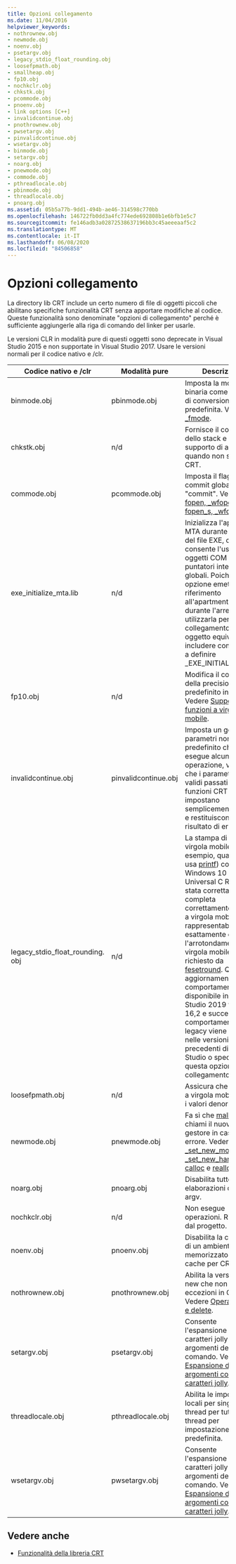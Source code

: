 ```yaml
---
title: Opzioni collegamento
ms.date: 11/04/2016
helpviewer_keywords:
- nothrownew.obj
- newmode.obj
- noenv.obj
- psetargv.obj
- legacy_stdio_float_rounding.obj
- loosefpmath.obj
- smallheap.obj
- fp10.obj
- nochkclr.obj
- chkstk.obj
- pcommode.obj
- pnoenv.obj
- link options [C++]
- invalidcontinue.obj
- pnothrownew.obj
- pwsetargv.obj
- pinvalidcontinue.obj
- wsetargv.obj
- binmode.obj
- setargv.obj
- noarg.obj
- pnewmode.obj
- commode.obj
- pthreadlocale.obj
- pbinmode.obj
- threadlocale.obj
- pnoarg.obj
ms.assetid: 05b5a77b-9dd1-494b-ae46-314598c770bb
ms.openlocfilehash: 146722fb0dd3a4fc774ede692808b1e6bfb1e5c7
ms.sourcegitcommit: fe146adb3a02872538637196bb3c45aeeeaaf5c2
ms.translationtype: MT
ms.contentlocale: it-IT
ms.lasthandoff: 06/08/2020
ms.locfileid: "84506858"
---
```

# <a name="link-options"></a>Opzioni collegamento

La directory lib CRT include un certo numero di file di oggetti piccoli che abilitano specifiche funzionalità CRT senza apportare modifiche al codice. Queste funzionalità sono denominate "opzioni di collegamento" perché è sufficiente aggiungerle alla riga di comando del linker per usarle.

Le versioni CLR in modalità pure di questi oggetti sono deprecate in Visual Studio 2015 e non supportate in Visual Studio 2017. Usare le versioni normali per il codice nativo e /clr.

|Codice nativo e /clr|Modalità pure|Descrizione|
|----------------------|---------------|-----------------|
|binmode.obj|pbinmode.obj|Imposta la modalità binaria come modalità di conversione di file predefinita. Vedere [_fmode](../c-runtime-library/fmode.md).|
|chkstk.obj|n/d|Fornisce il controllo dello stack e il supporto di alloca quando non si usa CRT.|
|commode.obj|pcommode.obj|Imposta il flag di commit globale su "commit". Vedere [fopen, _wfopen](../c-runtime-library/reference/fopen-wfopen.md) e [fopen_s, _wfopen_s](../c-runtime-library/reference/fopen-s-wfopen-s.md).|
|exe_initialize_mta.lib|n/d|Inizializza l'apartment MTA durante l'avvio del file EXE, che consente l'uso di oggetti COM in puntatori intelligenti globali. Poiché questa opzione emette un riferimento all'apartment MTA durante l'arresto, non utilizzarla per le DLL. Il collegamento a questo oggetto equivale a includere combase.h e a definire _EXE_INITIALIZE_MTA. |
|fp10.obj|n/d|Modifica il controllo della precisione predefinito in 64 bit. Vedere [Supporto delle funzioni a virgola mobile](../c-runtime-library/floating-point-support.md).|
|invalidcontinue.obj|pinvalidcontinue.obj|Imposta un gestore di parametri non validi predefinito che non esegue alcuna operazione, vale a dire che i parametri non validi passati alle funzioni CRT impostano semplicemente errno e restituiscono un risultato di errore.|
|legacy_stdio_float_rounding. obj|n/d|La stampa di valori a virgola mobile (ad esempio, quando si usa [printf](../c-runtime-library/reference/printf-printf-l-wprintf-wprintf-l.md)) con Windows 10 19041 Universal C Runtime è stata corretta. Ora completa correttamente i numeri a virgola mobile rappresentabili esattamente e rispetta l'arrotondamento a virgola mobile richiesto da [fesetround](../c-runtime-library/reference/fegetround-fesetround2.md). Questo aggiornamento del comportamento è disponibile in Visual Studio 2019 versione 16,2 e successive. Il comportamento legacy viene usato nelle versioni precedenti di Visual Studio o specificando questa opzione di collegamento.|
|loosefpmath.obj|n/d|Assicura che il codice a virgola mobile tolleri i valori denormalizzati.|
|newmode.obj|pnewmode.obj|Fa sì che [malloc](../c-runtime-library/reference/malloc.md) chiami il nuovo gestore in caso di errore. Vedere [_set_new_mode](../c-runtime-library/reference/set-new-mode.md), [_set_new_handler](../c-runtime-library/reference/set-new-handler.md), [calloc](../c-runtime-library/reference/calloc.md) e [realloc](../c-runtime-library/reference/realloc.md).|
|noarg.obj|pnoarg.obj|Disabilita tutte le elaborazioni di argc e argv.|
|nochkclr.obj|n/d|Non esegue operazioni. Rimuovere dal progetto.|
|noenv.obj|pnoenv.obj|Disabilita la creazione di un ambiente memorizzato nella cache per CRT.|
|nothrownew.obj|pnothrownew.obj|Abilita la versione di new che non genera eccezioni in CRT. Vedere [Operatori new e delete](../cpp/new-and-delete-operators.md).|
|setargv.obj|psetargv.obj|Consente l'espansione dei caratteri jolly negli argomenti della riga di comando. Vedere [Espansione di argomenti con caratteri jolly](../c-language/expanding-wildcard-arguments.md).|
|threadlocale.obj|pthreadlocale.obj|Abilita le impostazioni locali per singoli thread per tutti i nuovi thread per impostazione predefinita.|
|wsetargv.obj|pwsetargv.obj|Consente l'espansione dei caratteri jolly negli argomenti della riga di comando. Vedere [Espansione di argomenti con caratteri jolly](../c-language/expanding-wildcard-arguments.md).|

## <a name="see-also"></a>Vedere anche

- [Funzionalità della libreria CRT](../c-runtime-library/crt-library-features.md)
